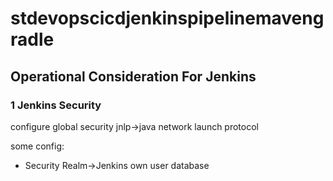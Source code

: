 # stdevopscicdjenkinspipelinemavengradle



## Operational Consideration For Jenkins
### 1 Jenkins Security
configure global security jnlp->java network launch protocol  

some config:
- Security Realm->Jenkins own user database
